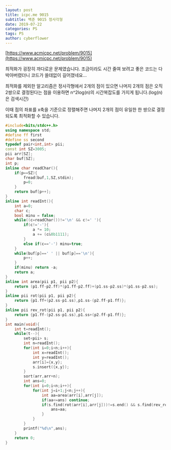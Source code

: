 ```yaml
---
layout: post
title: icpc.me 9015
subtitle: 백준 9015 정사각형
date: 2019-07-22
categories: PS
tags: PS
author: cyberflower
---
```


[https://www.acmicpc.net/problem/9015](https://www.acmicpc.net/problem/9015)

최적화가 굉장히 까다로운 문제였습니다. 조금이라도 시간 줄여 보려고 좋은 코드는 다 박아버렸더니 코드가 쓸데없이 길어졌네요...

최적화를 제외한 알고리즘은 정사각형에서 2개의 점이 있으면 나머지 2개의 점은 오직 2쌍으로 결정된다는 점을 이용하면 n^2log(n)의 시간복잡도를 가지게 됩니다.(log(n)은 검색시간)

이때 점의 좌표를 x축을 기준으로 정렬해주면 나머지 2개의 점이 유일한 한 쌍으로 결정되도록 최적화할 수 있습니다.

```cpp
#include<bits/stdc++.h>
using namespace std;
#define ff first
#define ss second
typedef pair<int,int> pii;
const int SZ=3005;
pii arr[SZ];
char buf[SZ];
int p;
inline char readChar(){
	if(p==SZ){
		fread(buf,1,SZ,stdin);
		p=0;
	}
	return buf[p++];
}
inline int readInt(){
	int a=0;
	char c;
	bool minu = false;
	while((c=readChar())!='\n' && c!=' '){
		if(c!='-'){
			a *= 10;
			a += (c&0b1111);
		}
		else if(c=='-') minu=true;
	}
	while(buf[p]==' ' || buf[p]=='\n'){
		p++;
	}
	if(minu) return -a;
	return a;
}
inline int area(pii p1, pii p2){
	return (p1.ff-p2.ff)*(p1.ff-p2.ff)+(p1.ss-p2.ss)*(p1.ss-p2.ss);
}
inline pii rot(pii p1, pii p2){
	return {p1.ff+(p2.ss-p1.ss),p1.ss-(p2.ff-p1.ff)};
}
inline pii rev_rot(pii p1, pii p2){
	return {p1.ff-(p2.ss-p1.ss),p1.ss+(p2.ff-p1.ff)};
}
int main(void){
	int t=readInt();
	while(t--){
		set<pii> s;
		int n=readInt();
		for(int i=0;i<n;i++){
			int x=readInt();
			int y=readInt();
			arr[i]={x,y};
			s.insert({x,y});
		}
		sort(arr,arr+n);
		int ans=0;
		for(int i=0;i<n;i++){
			for(int j=i+1;j<n;j++){
				int aa=area(arr[i],arr[j]);
				if(aa<=ans) continue;
				if(s.find(rot(arr[i],arr[j]))!=s.end() && s.find(rev_rot(arr[j],arr[i]))!=s.end()){
					ans=aa;
				}
			}
		}
		printf("%d\n",ans);
	}
	return 0;
}
```
